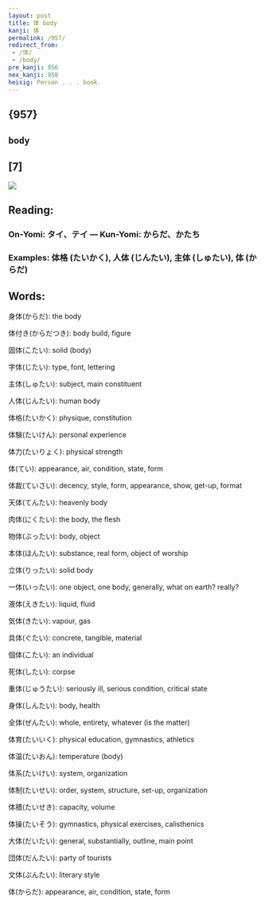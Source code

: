 ```yaml
---
layout: post
title: 体 body
kanji: 体
permalink: /957/
redirect_from:
 - /体/
 - /body/
pre_kanji: 956
nex_kanji: 958
heisig: Person . . . book.
---
```


## {957}

## `body`

## [7]

<div class="stroke"><img src="E4BD93.png" /></div>

## Reading:

### On-Yomi: タイ、テイ &mdash; Kun-Yomi: からだ、かたち

### Examples: 体格 (たいかく), 人体 (じんたい), 主体 (しゅたい), 体 (からだ)

## Words:

身体(からだ): the body

体付き(からだつき): body build, figure

固体(こたい): solid (body)

字体(じたい): type, font, lettering

主体(しゅたい): subject, main constituent

人体(じんたい): human body

体格(たいかく): physique, constitution

体験(たいけん): personal experience

体力(たいりょく): physical strength

体(てい): appearance, air, condition, state, form

体裁(ていさい): decency, style, form, appearance, show, get-up, format

天体(てんたい): heavenly body

肉体(にくたい): the body, the flesh

物体(ぶったい): body, object

本体(ほんたい): substance, real form, object of worship

立体(りったい): solid body

一体(いったい): one object, one body, generally, what on earth? really?

液体(えきたい): liquid, fluid

気体(きたい): vapour, gas

具体(ぐたい): concrete, tangible, material

個体(こたい): an individual

死体(したい): corpse

重体(じゅうたい): seriously ill, serious condition, critical state

身体(しんたい): body, health

全体(ぜんたい): whole, entirety, whatever (is the matter)

体育(たいいく): physical education, gymnastics, athletics

体温(たいおん): temperature (body)

体系(たいけい): system, organization

体制(たいせい): order, system, structure, set-up, organization

体積(たいせき): capacity, volume

体操(たいそう): gymnastics, physical exercises, calisthenics

大体(だいたい): general, substantially, outline, main point

団体(だんたい): party of tourists

文体(ぶんたい): literary style

体(からだ): appearance, air, condition, state, form
